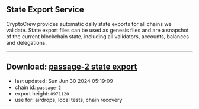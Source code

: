 ## State Export Service
CryptoCrew provides automatic daily state exports for all chains we validate. State export files can be used as genesis files and are a snapshot of the current blockchain state, including all validators, accounts, balances and delegations.

---
**Download: [passage-2 state export](https://dl-eu2.ccvalidators.com/SERVICE/passage/passage-2_export_8971120.json)**
---

- last updated: Sun Jun 30 2024 05:19:09
- chain id: `passage-2`
- export height: `8971120`
- use for: airdrops, local tests, chain recovery
